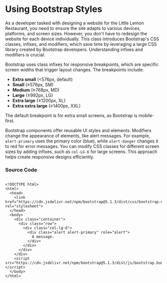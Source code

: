 # Using Bootstrap Styles

As a developer tasked with designing a website for the Little Lemon Restaurant, you need to ensure the site adapts to various devices, platforms, and screen sizes. However, you don't have to redesign the website for each device individually. This class introduces Bootstrap's CSS classes, infixes, and modifiers, which save time by leveraging a large CSS library created by Bootstrap developers. Understanding infixes and modifiers is crucial.

Bootstrap uses class infixes for responsive breakpoints, which are specific screen widths that trigger layout changes. The breakpoints include:

- **Extra small** (<576px, default)
- **Small** (≥576px, SM)
- **Medium** (≥768px, MD)
- **Large** (≥992px, LG)
- **Extra large** (≥1200px, XL)
- **Extra extra large** (≥1400px, XXL)

The default breakpoint is for extra small screens, as Bootstrap is mobile-first.

Bootstrap components offer reusable UI styles and elements. Modifiers change the appearance of elements, like alert messages. For example, `alert-primary` uses the primary color (blue), while `alert-danger` changes it to red for error messages. You can modify CSS classes for different screen sizes by adding infixes, such as `col-LG-6` for large screens. This approach helps create responsive designs efficiently.

### Source Code

```

<!DOCTYPE html>
<html>
  <head>
    <link href="https://cdn.jsdelivr.net/npm/bootstrap@5.1.3/dist/css/bootstrap.min.css" rel="stylesheet">
  </head>
  <body>
    <div class="container">
      <div class="row">
        <div class="col-lg-6">
          <div class="alert alert-primary" role="alert">
            A message.
          </div>
        </div>
      </div>
    </div>
    <script src="https://cdn.jsdelivr.net/npm/bootstrap@5.1.3/dist/js/bootstrap.bundle.min.js"></script>
  </body>
</html>

```
